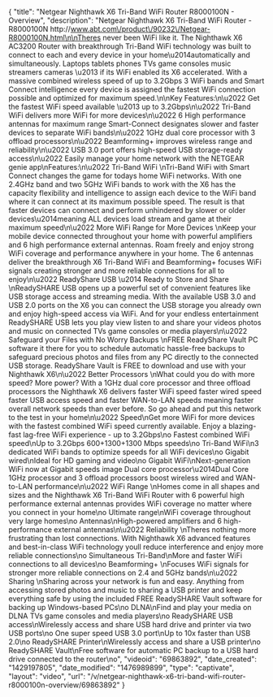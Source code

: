 {
    "title": "Netgear Nighthawk X6 Tri-Band WiFi Router R8000100N - Overview",
    "description": "Netgear Nighthawk X6 Tri-Band WiFi Router - R8000100N http:\/\/www.abt.com\/product\/90232\/Netgear-R8000100N.html\n\nTheres never been WiFi like it. The Nighthawk X6 AC3200 Router with breakthrough Tri-Band WiFi technology was built to connect to each and every device in your home\u2014automatically and simultaneously. Laptops tablets phones TVs game consoles music streamers cameras \u2013 if its WiFi enabled its X6 accelerated. With a massive combined wireless speed of up to 3.2Gbps 3 WiFi bands and Smart Connect intelligence every device is assigned the fastest WiFi connection possible and optimized for maximum speed.\n\nKey Features:\n\u2022 Get the fastest WiFi speed available \u2013 up to 3.2Gbps\n\u2022 Tri-Band WiFi delivers more WiFi for more devices\n\u2022 6 High performance antennas for maximum range Smart-Connect designates slower and faster devices to separate WiFi bands\n\u2022 1GHz dual core processor with 3 offload processors\n\u2022 Beamforming+ improves wireless range and reliability\n\u2022 USB 3.0 port offers high-speed USB storage-ready access\n\u2022 Easily manage your home network with the NETGEAR genie app\nFeatures:\n\u2022 Tri-Band WiFi \nTri-Band WiFi with Smart Connect changes the game for todays home WiFi networks. With one 2.4GHz band and two 5GHz WiFi bands to work with the X6 has the capacity flexibility and intelligence to assign each device to the WiFi band where it can connect at its maximum possible speed. The result is that faster devices can connect and perform unhindered by slower or older devices\u2014meaning ALL devices load stream and game at their maximum speed\n\u2022 More WiFi Range for More Devices \nKeep your mobile device connected throughout your home with powerful amplifiers and 6 high performance external antennas. Roam freely and enjoy strong WiFi coverage and performance anywhere in your home. The 6 antennas deliver the breakthrough X6 Tri-Band WiFi and Beamforming+ focuses WiFi signals creating stronger and more reliable connections for all to enjoy\n\u2022 ReadyShare USB \u2014 Ready to Store and Share \nReadySHARE USB opens up a powerful set of convenient features like USB storage access and streaming media. With the available USB 3.0 and USB 2.0 ports on the X6 you can connect the USB storage you already own and enjoy high-speed access via WiFi. And for your endless entertainment ReadySHARE USB lets you play view listen to and share your videos photos and music on connected TVs game consoles or media players\n\u2022 Safeguard your Files with No Worry Backups \nFREE ReadyShare Vault PC software it there for you to schedule automatic hassle-free backups to safeguard precious photos and files from any PC directly to the connected USB storage. ReadyShare Vault is FREE to download and use with your Nighthawk X6\n\u2022 Better Processors \nWhat could you do with more speed? More power? With a 1GHz dual core processor and three offload processors the Nighthawk X6 delivers faster WiFi speed faster wired speed faster USB access speed and faster WAN-to-LAN speeds meaning faster overall network speeds than ever before. So go ahead and put this network to the test in your home\n\u2022 Speed\nGet more WiFi for more devices with the fastest combined WiFi speed currently available. Enjoy a blazing-fast lag-free WiFi experience - up to 3.2Gbps\no Fastest combined WiFi speed\nUp to 3.2Gbps 600+1300+1300 Mbps speeds\no Tri-Band WiFi\n3 dedicated WiFi bands to optimize speeds for all WiFi devices\no Gigabit wired\nIdeal for HD gaming and video\no Gigabit WiFi\nNext-generation WiFi now at Gigabit speeds image Dual core processor\u2014Dual Core 1GHz processor and 3 offload processors boost wireless wired and WAN-to-LAN performance\n\u2022 WiFi Range \nHomes come in all shapes and sizes and the Nighthawk X6 Tri-Band WiFi Router with 6 powerful high performance external antennas provides WiFi coverage no matter where you connect in your home\no Ultimate range\nWiFi coverage throughout very large homes\no Antennas\nHigh-powered amplifiers and 6 high-performance external antennas\n\u2022 Reliability \nTheres nothing more frustrating than lost connections. With Nighthawk X6 advanced features and best-in-class WiFi technology youll reduce interference and enjoy more reliable connections\no Simultaneous Tri-Band\nMore and faster WiFi connections to all devices\no Beamforming+ \nFocuses WiFi signals for stronger more reliable connections on 2.4 and 5GHz bands\n\u2022 Sharing \nSharing across your network is fun and easy. Anything from accessing stored photos and music to sharing a USB printer and keep everything safe by using the included FREE ReadySHARE Vault software for backing up Windows-based PCs\no DLNA\nFind and play your media on DLNA TVs game consoles and media players\no ReadySHARE USB access\nWirelessly access and share USB hard drive and printer via two USB ports\no One super speed USB 3.0 port\nUp to 10x faster than USB 2.0\no ReadySHARE Printer\nWirelessly access and share a USB printer\no ReadySHARE Vault\nFree software for automatic PC backup to a USB hard drive connected to the router\no",
    "videoid": "69863892",
    "date_created": "1429197805",
    "date_modified": "1476989899",
    "type": "captivate",
    "layout": "video",
    "url": "\/v\/netgear-nighthawk-x6-tri-band-wifi-router-r8000100n-overview\/69863892"
}
